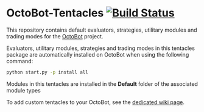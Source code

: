 # OctoBot-Tentacles [![Build Status](https://api.travis-ci.com/Drakkar-Software/OctoBot-Tentacles.svg?branch=master)](https://travis-ci.com/Drakkar-Software/OctoBot-Tentacles)
This repository contains default evaluators, strategies, utilitary modules and trading modes for the [OctoBot](https://github.com/Drakkar-Software/OctoBot) project.

Evaluators, utilitary modules, strategies and trading modes in this tentacles package are automatically installed on OctoBot when using the following command:
```bash
python start.py -p install all
```

Modules in this tentacles are installed in the **Default** folder of the associated module types

To add custom tentacles to your OctoBot, see the [dedicated wiki page](https://github.com/Drakkar-Software/OctoBot/wiki/Customize-your-OctoBot).
